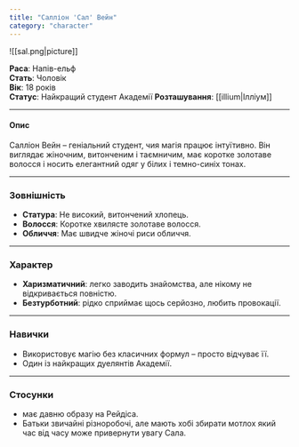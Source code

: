 ```yaml
---
title: "Салліон 'Сал' Вейн"
category: "character"
---
```


![[sal.png|picture]]

**Раса**: Напів-ельф  
**Стать**: Чоловік  
**Вік**: 18 років  
**Статус**: Найкращий студент Академії
**Розташування**: [[illium|Ілліум]]  

---

#### Опис

Салліон Вейн – геніальний студент, чия магія працює інтуїтивно. Він виглядає жіночним, витонченим і таємничим, має коротке золотаве волосся і носить елегантний одяг у білих і темно-синіх тонах.

---

### Зовнішність  
- **Статура**: Не високий, витончений хлопець.  
- **Волосся**: Коротке хвилясте золотаве волосся.  
- **Обличчя**: Має швидче жіночі риси обличчя.  

---

### Характер
  
- **Харизматичний**: легко заводить знайомства, але нікому не відкривається повністю.    
- **Безтурботний**: рідко сприймає щось серйозно, любить провокації.  

---

### Навички

- Використовує магію без класичних формул – просто відчуває її.  
- Один із найкращих дуелянтів Академії.  

---

### Стосунки

- має давню образу на Рейдіса.
- Батьки звичайні різноробочі, але мають хобі збирати мотлох який час від часу може привернути увагу Сала.

